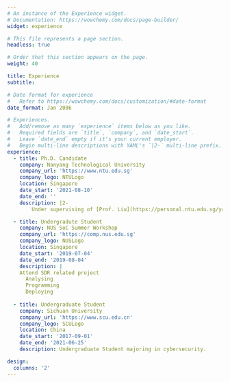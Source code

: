 ```yaml
---
# An instance of the Experience widget.
# Documentation: https://wowchemy.com/docs/page-builder/
widget: experience

# This file represents a page section.
headless: true

# Order that this section appears on the page.
weight: 40

title: Experience
subtitle:

# Date format for experience
#   Refer to https://wowchemy.com/docs/customization/#date-format
date_format: Jan 2006

# Experiences.
#   Add/remove as many `experience` items below as you like.
#   Required fields are `title`, `company`, and `date_start`.
#   Leave `date_end` empty if it's your current employer.
#   Begin multi-line descriptions with YAML's `|2-` multi-line prefix.
experience:
  - title: Ph.D. Candidate
    company: Nanyang Technological University
    company_url: 'https://www.ntu.edu.sg'
    company_logo: NTULogo
    location: Singapore
    date_start: '2021-08-10'
    date_end: ''
    description: |2-
        Under supervising of [Prof. Liu](https://personal.ntu.edu.sg/yangliu/), focusing on software/source code analysis.

  - title: Undergradute Student
    company: NUS SoC Summer Workshop
    company_url: 'https://comp.nus.edu.sg'
    company_logo: NUSLogo
    location: Singapore
    date_start: '2019-07-04'
    date_end: '2019-08-04'
    description: |
    Attend SDR related project
      Analysing
      Programming
      Deploying
        
  - title: Undergraduate Student
    company: Sichuan University
    company_url: 'https://www.scu.edu.cn'
    company_logo: SCULogo
    location: China
    date_start: '2017-09-01'
    date_end: '2021-06-25'
    description: Undergraduate Student majoring in cybersecurity.

design:
  columns: '2'
---
```

